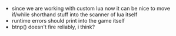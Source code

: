 * since we are working with custom lua now it can be nice to move if/while shorthand stuff into the scanner of lua itself
* runtime errors should print into the game itself
* btnp() doesn't fire reliably, i think?